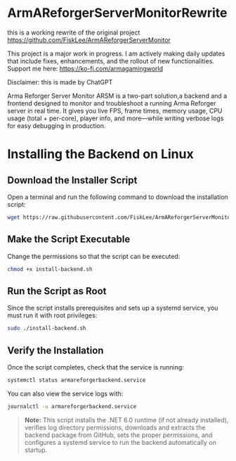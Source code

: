# ArmAReforgerServerMonitorRewrite
this is a working rewrite of the original project  https://github.com/FiskLee/ArmAReforgerServerMonitor

This project is a major work in progress. I am actively making daily updates that include fixes, enhancements, and the rollout of new functionalities.
Support me here:
https://ko-fi.com/armagamingworld

Disclaimer: this is made by ChatGPT

 Arma Reforger Server Monitor ARSM is a two-part solution,a backend and a frontend designed to monitor and troubleshoot a running Arma Reforger server in real time. It gives you live FPS, frame times, memory usage, CPU usage (total + per-core), player info, and more—while writing verbose logs for easy debugging in production.



# Installing the Backend on Linux

## Download the Installer Script
Open a terminal and run the following command to download the installation script:

```bash
wget https://raw.githubusercontent.com/FiskLee/ArmAReforgerServerMonitorRewrite/blob/main/installscript.sh
```

## Make the Script Executable
Change the permissions so that the script can be executed:

```bash
chmod +x install-backend.sh
```

## Run the Script as Root
Since the script installs prerequisites and sets up a systemd service, you must run it with root privileges:

```bash
sudo ./install-backend.sh
```

## Verify the Installation
Once the script completes, check that the service is running:

```bash
systemctl status armareforgerbackend.service
```

You can also view the service logs with:

```bash
journalctl -u armareforgerbackend.service
```

> **Note:** This script installs the .NET 6.0 runtime (if not already installed), verifies log directory permissions, downloads and extracts the backend package from GitHub, sets the proper permissions, and configures a systemd service to run the backend automatically on startup.
